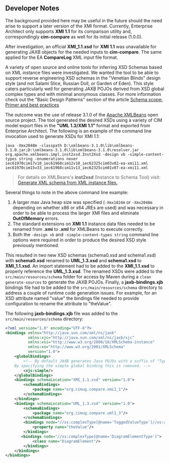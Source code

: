 
## Developer Notes

The background provided here may be useful in the future should the need arise to support a later version of the XMI format.  Currently, Enterprise Architect only supports **XMI 1.1** for its comparison utility and, correspondingly **cim-compare** as well for its initial release (1.0.0).

After investigation, an official **XMI_1.1.xsd** for **XMI 1.1** was unavailable for generating JAXB objects for the needed inputs to **cim-compare**. The same applied for the EA **CompareLog** XML input file format.

A variety of open source and online tools for inferring XSD Schemas based on XML instance files were investigated.  We wanted the tool to be able to support reverse engineering XSD schemas in the "Venetian Blinds" design style (and not Salami Slice, Russian Doll, or Garden of Eden). This style caters particularly well for generating JAXB POJOs derived from XSD global complex types and with minimal anonymous classes. For more information check out the "Basic Design Patterns" section of the article [Schema scope: Primer and best practices](https://www.ibm.com/developerworks/library/x-schemascope/)

The outcome was the use of release 3.1.0 of the [Apache XMLBeans](https://xmlbeans.apache.org/) open source project.  The tool generated the desired XSDs using a variety of CIM model export files in the **"UML 1.3/XMI 1.1"** format and exported from Enterprise Architect. The following is an example of the command line invocation used to generate XSDs for XMI 1.1:

```
java -Xmx2048m -classpath D:\xmlbeans-3.1.0\lib\xmlbeans-3.1.0.jar;D:\xmlbeans-3.1.0\lib\xmlbeans-3.1.0\resolver.jar org.apache.xmlbeans.impl.inst2xsd.Inst2Xsd -design vb -simple-content-types string -enumerations never iec61970cim17v10_iec61968cim12v10_iec62325cim03v02-ea-xmi11.xml iec61970cim15v33_iec61968cim11v13_iec62325cim01v07-ea-xmi11.xml
```

> For details on XMLBeans's **inst2xsd** (Instance to Schema Tool) visit: [Generate XML schema from XML instance files.](https://xmlbeans.apache.org/docs/3.0.0/guide/tools.html#inst2xsd)

Several things to note in the above command line example:

1. A larger max Java heap size was specified (```-Xmx1024m``` or ```-Xmx2048m``` depending on whether x86 or x64 JREs are used) and was necessary in order to be able to process the larger XMI files and eliminate **OutOfMemory** errors.
2. The standard extensions on **XMI 1.1** instance data files needed to be renamed from **.xmi** to **.xml** for XMLBeans to execute correctly.
3. Both the ```-design vb``` and ```-simple-content-types string``` command line options were required in order to produce the desired XSD style previously mentioned.

This resulted in two new XSD schemas (schema0.xsd and schema1.xsd) with **schema0.xsd** renamed to **UML_1.3.xsd** and **schema1.xsd** to **XMI_1.1.xsd**. An import statement had to be added to the **XMI_1.1.xsd** to properly reference the **UML_1.3.xsd**.  The renamed XSDs were added to the ```src/main/resources/schema``` folder for access by Maven during a ```clean generate-sources``` to generate the JAXB POJOs.  Finally, a **jaxb-bindings.xjb** bindings file had to be added to the ```src/main/resources/schema``` directory to address a couple of runtime code generation issues.  For example, for an XSD attribute named "value" the bindings file needed to provide configuration to rename the attribute to "theValue".

The following **jaxb-bindings.xjb** file was added to the ```src/main/resources/schema```
directory:

``` XML
<?xml version="1.0" encoding="UTF-8"?>
<bindings xmlns="http://java.sun.com/xml/ns/jaxb"
		  xmlns:xjc="http://java.sun.com/xml/ns/jaxb/xjc"
          xmlns:xsi="http://www.w3.org/2000/10/XMLSchema-instance"
          xmlns:xs="http://www.w3.org/2001/XMLSchema"
          version="1.0">      
	<globalBindings>  
		<!-- By default JAXB generates Java POJOs with a suffix of "Type".  
    By specifying the simple global binding this is removed. -->           
    	<xjc:simple/>
  	</globalBindings>
    <bindings schemaLocation="XMI_1.1.xsd" version="1.0">
        <schemaBindings>
            <package name="org.cimug.compare.xmi1_1"/>
        </schemaBindings>   
    </bindings>
    <bindings schemaLocation="UML_1.3.xsd" version="1.0">
        <schemaBindings>
        	<package name="org.cimug.compare.uml1_3"/>
	    </schemaBindings>   
        <bindings node="//xs:complexType[@name='TaggedValueType']//xs:attribute[@name='value']">
        	<property name="theValue"/>
        </bindings>
       <bindings node="//xs:complexType[@name='DiagramElementType']">
        	<class name="DiagramElement"/>
        </bindings>
    </bindings>
</bindings>
```
